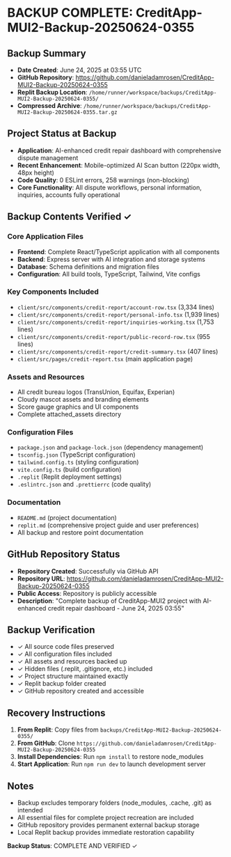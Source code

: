 # BACKUP COMPLETE: CreditApp-MUI2-Backup-20250624-0355

## Backup Summary
- **Date Created**: June 24, 2025 at 03:55 UTC
- **GitHub Repository**: https://github.com/danieladamrosen/CreditApp-MUI2-Backup-20250624-0355
- **Replit Backup Location**: `/home/runner/workspace/backups/CreditApp-MUI2-Backup-20250624-0355/`
- **Compressed Archive**: `/home/runner/workspace/backups/CreditApp-MUI2-Backup-20250624-0355.tar.gz`

## Project Status at Backup
- **Application**: AI-enhanced credit repair dashboard with comprehensive dispute management
- **Recent Enhancement**: Mobile-optimized AI Scan button (220px width, 48px height)
- **Code Quality**: 0 ESLint errors, 258 warnings (non-blocking)
- **Core Functionality**: All dispute workflows, personal information, inquiries, accounts fully operational

## Backup Contents Verified ✓

### Core Application Files
- **Frontend**: Complete React/TypeScript application with all components
- **Backend**: Express server with AI integration and storage systems
- **Database**: Schema definitions and migration files
- **Configuration**: All build tools, TypeScript, Tailwind, Vite configs

### Key Components Included
- `client/src/components/credit-report/account-row.tsx` (3,334 lines)
- `client/src/components/credit-report/personal-info.tsx` (1,939 lines) 
- `client/src/components/credit-report/inquiries-working.tsx` (1,753 lines)
- `client/src/components/credit-report/public-record-row.tsx` (955 lines)
- `client/src/components/credit-report/credit-summary.tsx` (407 lines)
- `client/src/pages/credit-report.tsx` (main application page)

### Assets and Resources
- All credit bureau logos (TransUnion, Equifax, Experian)
- Cloudy mascot assets and branding elements
- Score gauge graphics and UI components
- Complete attached_assets directory

### Configuration Files
- `package.json` and `package-lock.json` (dependency management)
- `tsconfig.json` (TypeScript configuration)
- `tailwind.config.ts` (styling configuration)
- `vite.config.ts` (build configuration)
- `.replit` (Replit deployment settings)
- `.eslintrc.json` and `.prettierrc` (code quality)

### Documentation
- `README.md` (project documentation)
- `replit.md` (comprehensive project guide and user preferences)
- All backup and restore point documentation

## GitHub Repository Status
- **Repository Created**: Successfully via GitHub API
- **Repository URL**: https://github.com/danieladamrosen/CreditApp-MUI2-Backup-20250624-0355
- **Public Access**: Repository is publicly accessible
- **Description**: "Complete backup of CreditApp-MUI2 project with AI-enhanced credit repair dashboard - June 24, 2025 03:55"

## Backup Verification
- ✓ All source code files preserved
- ✓ All configuration files included
- ✓ All assets and resources backed up
- ✓ Hidden files (.replit, .gitignore, etc.) included
- ✓ Project structure maintained exactly
- ✓ Replit backup folder created
- ✓ GitHub repository created and accessible

## Recovery Instructions
1. **From Replit**: Copy files from `backups/CreditApp-MUI2-Backup-20250624-0355/`
2. **From GitHub**: Clone `https://github.com/danieladamrosen/CreditApp-MUI2-Backup-20250624-0355`
3. **Install Dependencies**: Run `npm install` to restore node_modules
4. **Start Application**: Run `npm run dev` to launch development server

## Notes
- Backup excludes temporary folders (node_modules, .cache, .git) as intended
- All essential files for complete project recreation are included
- GitHub repository provides permanent external backup storage
- Local Replit backup provides immediate restoration capability

**Backup Status**: COMPLETE AND VERIFIED ✓